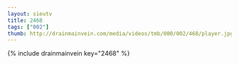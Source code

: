 ```yaml
--- 
layout: sieutv
title: 2468
tags: ["002"]
thumb: http://drainmainvein.com/media/videos/tmb/000/002/468/player.jpg
---
```

{% include drainmainvein key="2468" %} 
